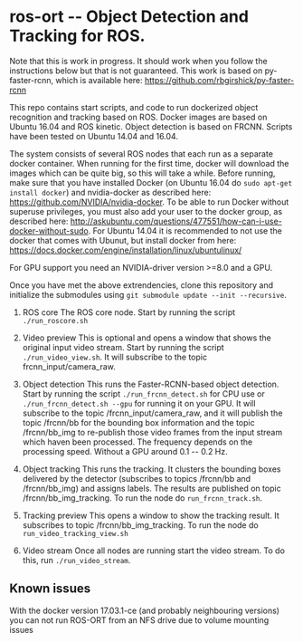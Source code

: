 # ros-ort -- Object Detection and Tracking for ROS.

Note that this is work in progress. It should work when you follow the instructions below but that is not guaranteed. This work is based on py-faster-rcnn, which is available here: https://github.com/rbgirshick/py-faster-rcnn

This repo contains start scripts, and code to run dockerized object recognition and tracking based on ROS. Docker images are based on Ubuntu 16.04 and ROS kinetic. Object detection is based on FRCNN. Scripts have been tested on Ubuntu 14.04 and 16.04.

The system consists of several ROS nodes that each run as a separate docker container. When running for the first time, docker will download the images which can be quite big, so this will take a while. Before running, make sure that you have installed Docker (on Ubuntu 16.04 do ```sudo apt-get install docker```) and nvidia-docker as described here: https://github.com/NVIDIA/nvidia-docker. To be able to run Docker without superuse privileges, you must also add your user to the docker group, as described here: http://askubuntu.com/questions/477551/how-can-i-use-docker-without-sudo. For Ubuntu 14.04 it is recommended to not use the docker that comes with Ubunut, but install docker from here: https://docs.docker.com/engine/installation/linux/ubuntulinux/

For GPU support you need an NVIDIA-driver version >=8.0 and a GPU.

Once you have met the above extrendencies, clone this repository and initialize the submodules using ``git submodule update --init --recursive``. 

1. ROS core
	The ROS core node. Start by running the script ```./run_roscore.sh```

2. Video preview
	This is optional and opens a window that shows the original input video stream. Start by running the script ```./run_video_view.sh```. It will subscribe to the topic frcnn_input/camera_raw. 
	
3. Object detection
	This runs the Faster-RCNN-based object detection. Start by running the script ```./run_frcnn_detect.sh``` for CPU use or ```./run_frcnn_detect.sh --gpu``` for running it on your GPU. It will subscribe to the topic /frcnn_input/camera_raw, and it will publish the topic /frcnn/bb for the bounding box information and the topic /frcnn/bb_img to re-publish those video frames from the input stream which haven been processed. The frequency depends on the processing speed. Without a GPU around 0.1 -- 0.2 Hz.
	
4. Object tracking
	This runs the tracking. It clusters the bounding boxes delivered by the detector (subscribes to topics /frcnn/bb and /frcnn/bb_img) and assigns labels. The results are published on topic /frcnn/bb_img_tracking. 
	To run the node do ```run_frcnn_track.sh```.
	
5. Tracking preview
	This opens a window to show the tracking result. It subscribes to topic /frcnn/bb_img_tracking. To run the node do ```run_video_tracking_view.sh```
	
6. Video stream
	Once all nodes are running start the video stream. To do this, run ```./run_video_stream```.

## Known issues
With the docker version 17.03.1-ce (and probably neighbouring versions) you can not run ROS-ORT from an NFS drive due to volume mounting issues


